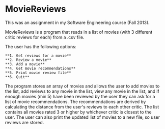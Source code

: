 # MovieReviews

This was an assignment in my Software Engineering course (Fall 2013).

MovieReviews is a program that reads in a list of movies (with 3 different critic reviews for each)
from a .csv file.

The user has the following options:

```
**1. Get reviews for a movie**
**2. Review a movie**
**3. Add a movie**
**4. Get movie recommendations**
**5. Print movie review file**
**6. Quit**
```

The program stores an array of movies and allows the user to add movies to the list, add reviews to
any movie in the list, view any movie in the list, and if enough movies (min 5) have been reviewed
by the user they can ask for a list of movie recommendations. The recommendations are derived by
calculating the distance from the user's reviews to each other critic. The list contains all movies
rated 3 or higher by whichever critic is closest to the user. The user can also print the updated
list of movies to a new file, so user reviews are stored.

